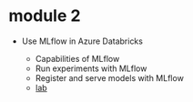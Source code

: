 # module 2

* Use MLflow in Azure Databricks

  * Capabilities of MLflow
  * Run experiments with MLflow
  * Register and serve models with MLflow
  * [lab](https://microsoftlearning.github.io/mslearn-databricks/Instructions/Exercises/DS-04-Use-MLflow.html)
